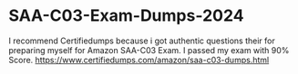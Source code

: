 # SAA-C03-Exam-Dumps-2024
I recommend Certifiedumps because i got authentic questions their for preparing myself for Amazon SAA-C03 Exam. I passed my exam with 90% Score. https://www.certifiedumps.com/amazon/saa-c03-dumps.html
